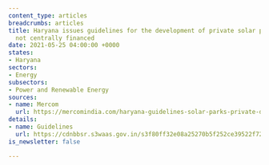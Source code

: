 ```yaml
---
content_type: articles
breadcrumbs: articles
title: Haryana issues guidelines for the development of private solar parks that are
  not centrally financed
date: 2021-05-25 04:00:00 +0000
states:
- Haryana
sectors:
- Energy
subsectors:
- Power and Renewable Energy
sources:
- name: Mercom
  url: https://mercomindia.com/haryana-guidelines-solar-parks-private-developers/
details:
- name: Guidelines
  url: https://cdnbbsr.s3waas.gov.in/s3f80ff32e08a25270b5f252ce39522f72/uploads/2021/05/2021051367.pdf
is_newsletter: false

---
```

